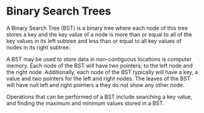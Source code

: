  # Binary Search Trees
A Binary Search Tree (BST) is a binary tree where each node of this tree stores a key and the key value of a node is more than or equal to all of the key values in its left subtree and less than or equal to all key values of nodes in its right subtree.

A BST may be used to store data in non-contiguous locations is computer memory.
Each node of the BST will have two pointers; to the left node and the right node. Additionally, each node of the BST typically will have a key, a value and two pointers for the left and right nodes. The leaves of the BST will have null left and right pointers a they do not show any other node.

Operations that can be performed of a BST include searching a key value, and finding the maximum and minimum values stored in a BST.
